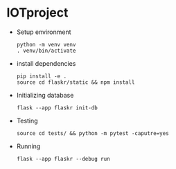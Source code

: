 # IOTproject


<ul>
  <li>Setup environment</li>
  
  ``python -m venv venv`` <br />
  ``. venv/bin/activate``
  <li>install dependencies</li>

  ``pip install -e . `` <br />
  ``source cd flaskr/static && npm install``
  <li>Initializing database</li>

  ``flask --app flaskr init-db``
  <li>Testing</li>
  
``source cd tests/ && python -m pytest -caputre=yes``
  <li>Running</li>

``flask --app flaskr --debug run``

